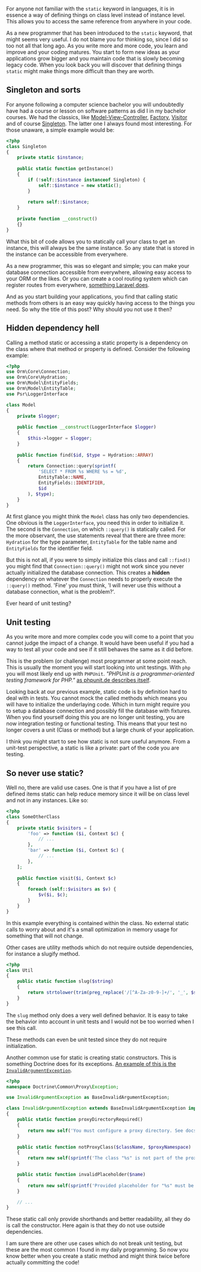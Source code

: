 [//]: # (TITLE: Avoiding static in your code)
[//]: # (DATE: 2016-08-03T08:00:00+01:00)
[//]: # (TAGS: php, static, phpunit)

For anyone not familiar with the `static` keyword in languages, it is in essence a way of defining things on class level instead of instance level. This allows you to access the same reference from anywhere in your code. 

As a new programmer that has been introduced to the `static` keyword, that might seems very useful. I do not blame you for thinking so, since I did so too not all that long ago. As you write more and more code, you learn and improve and your coding matures. You start to form new ideas as your applications grow bigger and you maintain code that is slowly becoming legacy code. When you look back you will discover that defining things `static` might make things more difficult than they are worth.

## Singleton and sorts
For anyone following a computer science bachelor you will undoubtedly have had a course or lesson on software patterns as did I in my bachelor courses. We had the classics, like [Model-View-Controller][wiki-mvc], [Factory][wiki-factory], [Visitor][wiki-visitor] and of course [Singleton][wiki-singleton]. The latter one I always found most interesting. For those unaware, a simple example would be:
```php
<?php
class Singleton
{
    private static $instance;
    
    public static function getInstance()
    {
        if (!self::$instance instanceof Singleton) {
            self::$instance = new static();
        }
        
        return self::$instance;
    }
    
    private function __construct()
    {}
}
```
What this bit of code allows you to statically call your class to get an instance, this will always be the same instance. So any state that is stored in the instance can be accessible from everywhere.

As a new programmer, this was so elegant and simple; you can make your database connection accessible from everywhere, allowing easy access to your ORM or the likes. Or you can create a cool routing system which can register routes from everywhere, [something Laravel does][laravel-quickstart].

And as you start building your applications, you find that calling static methods from others is an easy way quickly having access to the things you need. So why the title of this post? Why should you not use it then?

## Hidden dependency hell
Calling a method static or accessing a static property is a dependency on the class where that method or property is defined. Consider the following example:
```php
<?php
use Orm\Core\Connection;
use Orm\Core\Hydration;
use Orm\Model\EntityFields;
use Orm\Model\EntityTable;
use Psr\LoggerInterface

class Model
{
    private $logger;
    
    public function __construct(LoggerInterface $logger)
    {
        $this->logger = $logger;
    }
    
    public function find($id, $type = Hydration::ARRAY)
    {
        return Connection::query(sprintf(
            'SELECT * FROM %s WHERE %s = %d',
            EntityTable::NAME,
            EntityFields::IDENTIFIER,
            $id
        ), $type);
    }
}
```
At first glance you might think the `Model` class has only two dependencies. One obvious is the `LoggerInterface`, you need this in order to initialize it. The second is the `Connection`, on which `::query()` is statically called. For the more observant, the use statements reveal that there are three more: `Hydration` for the type parameter, `EntityTable` for the table name and `EntityFields` for the identifier field.

But this is not all, if you were to simply initialize this class and call `::find()` you might find that `Connection::query()` might not work since you never actually initialized the database connection. This creates a __hidden__ dependency on whatever the `Connection` needs to properly execute the `::query()` method. 'Fine' you must think, 'I will never use this without a database connection, what is the problem?'.

Ever heard of unit testing?

## Unit testing
As you write more and more complex code you will come to a point that you cannot judge the impact of a change. It would have been useful if you had a way to test all your code and see if it still behaves the same as it did before.

This is the problem (or challenge) most programmer at some point reach. This is usually the moment you will start looking into unit testings. With `php` you will most likely end up with `PHPUnit`. _"PHPUnit is a programmer-oriented testing framework for PHP."_ [as phpunit.de describes itself][phpunit].

Looking back at our previous example, static code is by definition hard to deal with in tests. You cannot mock the called methods which means you will have to initialize the underlaying code. Which in turn might require you to setup a database connection and possibly fill the database with fixtures. When you find yourself doing this you are no longer unit testing, you are now integration testing or functional testing. This means that your test no longer covers a unit (Class or method) but a large chunk of your application.

I think you might start to see how static is not sure useful anymore. From a unit-test perspective, a static is like a private: part of the code you are testing.

## So never use static?
Well no, there are valid use cases. One is that if you have a list of pre defined items static can help reduce memory since it will be on class level and not in any instances. Like so:
```php
<?php
class SomeOtherClass
{
    private static $visitors = [
        'foo' => function ($i, Context $c) {
            // ...
        },
        'bar' => function ($i, Context $c) {
            // ...
        },
    ];
    
    public function visit($i, Context $c)
    {
        foreach (self::$visitors as $v) {
            $v($i, $c);
        }
    }
}
```
In this example everything is contained within the class. No external static calls to worry about and it's a small optimization in memory usage for something that will not change.

Other cases are utility methods which do not require outside dependencies, for instance a slugify method.
```php
<?php
class Util
{
    public static function slug($string)
    {
        return strtolower(trim(preg_replace('/[^A-Za-z0-9-]+/', '_', $string)));
    }
}
```
The `slug` method only does a very well defined behavior. It is easy to take the behavior into account in unit tests and I would not be too worried when I see this call.

These methods can even be unit tested since they do not require initialization.

Another common use for static is creating static constructors. This is something Doctrine does for its exceptions. [An example of this is the `InvalidArgumentException`][doctrine-invalid-argument-exception].

```php
<?php
namespace Doctrine\Common\Proxy\Exception;

use InvalidArgumentException as BaseInvalidArgumentException;

class InvalidArgumentException extends BaseInvalidArgumentException implements ProxyException
{
    public static function proxyDirectoryRequired()
    {
        return new self('You must configure a proxy directory. See docs for details');
    }

    public static function notProxyClass($className, $proxyNamespace)
    {
        return new self(sprintf('The class "%s" is not part of the proxy namespace "%s"', $className, $proxyNamespace));
    }

    public static function invalidPlaceholder($name)
    {
        return new self(sprintf('Provided placeholder for "%s" must be either a string or a valid callable', $name));
    }

    // ...
}
```
These static call only provide shorthands and better readability, all they do is call the constructor. Here again is that they do not use outside dependencies.

I am sure there are other use cases which do not break unit testing, but these are the most common I found in my daily programming. So now you know better when you create a static method and might think twice before actually committing the code!

[wiki-mvc]: https://en.wikipedia.org/wiki/Model%E2%80%93view%E2%80%93controller
[wiki-factory]: https://en.wikipedia.org/wiki/Factory_(object-oriented_programming)
[wiki-visitor]: https://en.wikipedia.org/wiki/Visitor_pattern
[wiki-singleton]: https://en.wikipedia.org/wiki/Singleton_pattern
[laravel-quickstart]: https://laravel.com/docs/5.2/routing#basic-routing
[phpunit]: https://phpunit.de/
[doctrine-invalid-argument-exception]: https://github.com/doctrine/common/blob/master/lib/Doctrine/Common/Proxy/Exception/InvalidArgumentException.php
